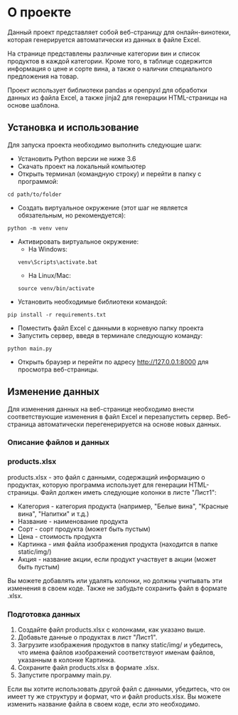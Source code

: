 # О проекте

Данный проект представляет собой веб-страницу для онлайн-винотеки, которая генерируется автоматически из данных в файле Excel.

На странице представлены различные категории вин и список продуктов в каждой категории. Кроме того, в таблице содержится информация о цене и сорте вина, а также о наличии специального предложения на товар.

Проект использует библиотеки pandas и openpyxl для обработки данных из файла Excel, а также jinja2 для генерации HTML-страницы на основе шаблона.

## Установка и использование

Для запуска проекта необходимо выполнить следующие шаги:

- Установить Python версии не ниже 3.6
- Скачать проект на локальный компьютер
- Открыть терминал (командную строку) и перейти в папку с программой:
```commandline
cd path/to/folder
```
- Создать виртуальное окружение (этот шаг не является обязательным, но рекомендуется):
```commandline
python -m venv venv
```
- Активировать виртуальное окружение:
  - На Windows:
  ```commandline
  venv\Scripts\activate.bat
  ```
  - На Linux/Mac:
  ```commandline
  source venv/bin/activate
  ```
- Установить необходимые библиотеки командой:
```commandline
pip install -r requirements.txt
```
- Поместить файл Excel с данными в корневую папку проекта
- Запустить сервер, введя в терминале следующую команду:
```commandline
python main.py
```
- Открыть браузер и перейти по адресу http://127.0.0.1:8000 для просмотра веб-страницы.


## Изменение данных

Для изменения данных на веб-странице необходимо внести соответствующие изменения в файл Excel и перезапустить сервер. Веб-страница автоматически перегенерируется на основе новых данных.

### Описание файлов и данных
### products.xlsx

products.xlsx - это файл с данными, содержащий информацию о продуктах, которую программа использует для генерации HTML-страницы. Файл должен иметь следующие колонки в листе "Лист1":

- Категория - категория продукта (например, "Белые вина", "Красные вина", "Напитки" и т.д.)
- Название - наименование продукта
- Сорт - сорт продукта (может быть пустым)
- Цена - стоимость продукта
- Картинка - имя файла изображения продукта (находится в папке static/img/)
- Акция - название акции, если продукт участвует в акции (может быть пустым)

Вы можете добавлять или удалять колонки, но должны учитывать эти изменения в своем коде. Также не забудьте сохранить файл в формате .xlsx.

### Подготовка данных

1. Создайте файл products.xlsx с колонками, как указано выше.
2. Добавьте данные о продуктах в лист "Лист1".
3. Загрузите изображения продуктов в папку static/img/ и убедитесь, что имена файлов изображений соответствуют именам файлов, указанным в колонке Картинка.
4. Сохраните файл products.xlsx в формате .xlsx.
5. Запустите программу main.py.

Если вы хотите использовать другой файл с данными, убедитесь, что он имеет ту же структуру и формат, что и файл products.xlsx. Вы можете изменить название файла в своем коде, если это необходимо.